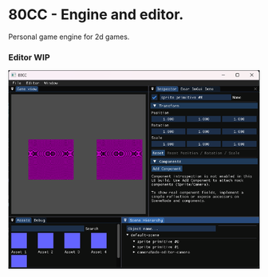 # 80CC - Engine and editor.
Personal game engine for 2d games.

### Editor WIP

![editor-wip](https://github.com/54UL/80CC/blob/main/gallery/editor-wip-2.png)